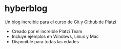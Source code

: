 # hyberblog
Un blog increible para el curso de Git y Github de Platzi


* Creado por el increible Platzi Team
* Incluye ejemplos en Windows, Linux y Mac
* Disponible para todas las edades